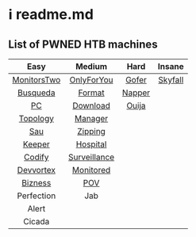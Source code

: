 # ℹ️ readme.md

## List of PWNED HTB machines

|                         Easy                         |                          Medium                          |                    Hard                    |                     Insane                     |
| :--------------------------------------------------: | :------------------------------------------------------: | :----------------------------------------: | :--------------------------------------------: |
| [MonitorsTwo](machines/easy_machines.md#monitorstwo) |   [OnlyForYou](machines/medium_machines.md#onlyforyou)   |  [Gofer](machines/hard_machines.md#gofer)  | [Skyfall](machines/insane_machines.md#skyfall) |
|    [Busqueda](machines/easy_machines.md#busqueda)    |       [Format](machines/medium_machines.md#format)       | [Napper](machines/hard_machines.md#napper) |                                                |
|          [PC](machines/easy_machines.md#pc)          |     [Download](machines/medium_machines.md#download)     |  [Ouija](machines/hard_machines.md#ouija)  |                                                |
|    [Topology](machines/easy_machines.md#topology)    |      [Manager](machines/medium_machines.md#manager)      |                                            |                                                |
|         [Sau](machines/easy_machines.md#sau)         |      [Zipping](machines/medium_machines.md#zipping)      |                                            |                                                |
|      [Keeper](machines/easy_machines.md#keeper)      |     [Hospital](machines/medium_machines.md#hospital)     |                                            |                                                |
|      [Codify](machines/easy_machines.md#codify)      | [Surveillance](machines/medium_machines.md#surveillance) |                                            |                                                |
|   [Devvortex](machines/easy_machines.md#devvortex)   |    [Monitored](machines/medium_machines.md#monitored)    |                                            |                                                |
|     [Bizness](machines/easy_machines.md#bizness)     |          [POV](machines/medium_machines.md#pov)          |                                            |                                                |
|                      Perfection                      |                            Jab                           |                                            |                                                |
|                         Alert                        |                                                          |                                            |                                                |
|                        Cicada                        |                                                          |                                            |                                                |

